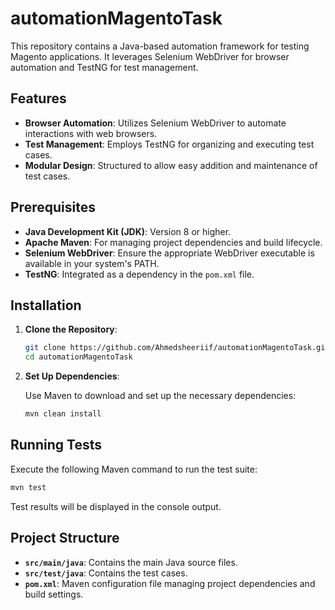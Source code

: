 # automationMagentoTask

This repository contains a Java-based automation framework for testing Magento applications. It leverages Selenium WebDriver for browser automation and TestNG for test management.

## Features

- **Browser Automation**: Utilizes Selenium WebDriver to automate interactions with web browsers.
- **Test Management**: Employs TestNG for organizing and executing test cases.
- **Modular Design**: Structured to allow easy addition and maintenance of test cases.

## Prerequisites

- **Java Development Kit (JDK)**: Version 8 or higher.
- **Apache Maven**: For managing project dependencies and build lifecycle.
- **Selenium WebDriver**: Ensure the appropriate WebDriver executable is available in your system's PATH.
- **TestNG**: Integrated as a dependency in the `pom.xml` file.

## Installation

1. **Clone the Repository**:

   ```bash
   git clone https://github.com/Ahmedsheeriif/automationMagentoTask.git
   cd automationMagentoTask
   ```

2. **Set Up Dependencies**:

   Use Maven to download and set up the necessary dependencies:

   ```bash
   mvn clean install
   ```

## Running Tests

Execute the following Maven command to run the test suite:

```bash
mvn test
```

Test results will be displayed in the console output.

## Project Structure

- **`src/main/java`**: Contains the main Java source files.
- **`src/test/java`**: Contains the test cases.
- **`pom.xml`**: Maven configuration file managing project dependencies and build settings.
